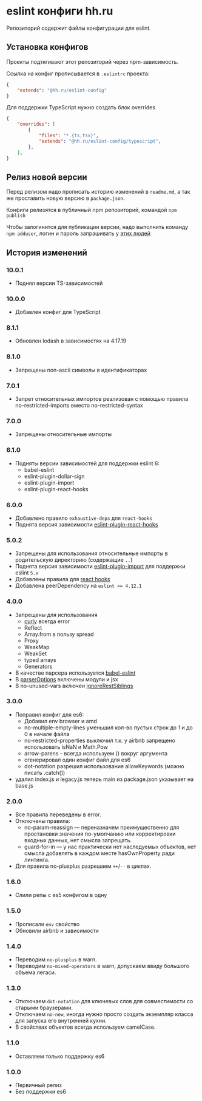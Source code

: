 # eslint конфиги hh.ru

Репозиторий содержит файлы конфигурации для eslint.

## Установка конфигов

Проекты подтягивают этот репозиторий через npm-зависимость.

Cсылка на конфиг прописывается в `.eslintrc` проекта:
```json
{
    "extends": "@hh.ru/eslint-config"
}
```

Для поддержки TypeScript нужно создать блок overrides
```json
{
    "overrides": [
        {
            "files": "*.{ts,tsx}",
            "extends": "@hh.ru/eslint-config/typescript",
        },
    ],
}
```

## Релиз новой версии

Перед релизом надо прописать историю изменений в `readme.md`, а так же проставить новую версию в `package.json`.

Конфиги релизятся в публичный npm репозиторий, командой `npm publish`

Чтобы залогинится для публикации версии, надо выполнить команду `npm adduser`, логин и пароль запрашивать у [этих людей](https://wiki.hh.ru/pages/viewpage.action?pageId=119046554)


## История изменений

### 10.0.1

* Поднял версии TS-зависимостей

### 10.0.0

* Добавлен конфиг для TypeScript

### 8.1.1

* Обновлен lodash в зависимостях на 4.17.19

### 8.1.0

* Запрещены non-ascii символы в идентификаторах

### 7.0.1

* Запрет относительных импортов реализован с помощью правила no-restricted-imports вместо no-restricted-syntax

### 7.0.0

* Запрещены относительные импорты

### 6.1.0
* Подняты версии зависимостей для поддержки eslint 6:
    * babel-eslint
    * eslint-plugin-dollar-sign
    * eslint-plugin-import
    * eslint-plugin-react-hooks


### 6.0.0
* Добавлено правило `exhaustive-deps` для `react-hooks`
* Поднята версия зависимости [eslint-plugin-react-hooks](https://www.npmjs.com/package/eslint-plugin-react-hooks)

### 5.0.2
* Запрещены для использования относительные импорты в родительскую директорию (содержащие `..`)
* Поднята версия зависимости [eslint-plugin-import](https://www.npmjs.com/package/eslint-plugin-import) для поддержки eslint `5.x`
* Добавлены правила для [react hooks](https://www.npmjs.com/package/eslint-plugin-react-hooks)
* Добавлена peerDependency на `eslint >= 4.12.1`

### 4.0.0

* Запрещены для использования
  * [curly](https://eslint.org/docs/rules/curly) всегда error
  * Reflect
  * Array.from в пользу spread
  * Proxy
  * WeakMap
  * WeakSet
  * typed arrays
  * Generators
* В качестве парсера используется [babel-eslint](https://www.npmjs.com/package/babel-eslint)
* В [parserOptions](https://eslint.org/docs/user-guide/configuring#specifying-parser-options) включены модули и jsx
* В no-unused-vars включен [ignoreRestSiblings](https://eslint.org/docs/rules/no-unused-vars#ignorerestsiblings)

### 3.0.0

* Поправил конфиг для es6:
  * Добавил env browser и amd
  * no-multiple-empty-lines уменьшил кол-во пустых строк до 1 и до 0 в начале файла
  * no-restricted-properties выключил т.к. у airbnb запрещено использовать isNaN и Math.Pow
  * arrow-parens - всегда используем () вокруг аргумента
  * сгенерировал один конфиг файл для es6
  * dot-notation разрешил использование allowKeywords (можно писать .catch())
* удалил index.js и legacy.js теперь main из package.json указывает на base.js

### 2.0.0

* Все правила переведены в error.
* Отключены правила:
  * no-param-reassign — переназначем преимущественно для простановки значения по-умолчанию или корректировки входных
    данных, нет смысла запрещать.
  * guard-for-in — у нас практически нет наследуемых объектов, нет смысла добавлять в каждом месте hasOwnProperty ради
    линтинга.
* Для правила no-plusplus разрешаем `++`/`--` в циклах.

### 1.6.0

* Слили репы с es5 конфигом в одну

### 1.5.0

* Прописали `env` свойство
* Обновили airbnb и зависимости

### 1.4.0

* Переводим `no-plusplus` в warn.
* Переводим `no-mixed-operators` в warn, допускаем ввиду большого объема легаси.

### 1.3.0

* Отключаем `dot-notation` для ключевых слов для совместимости со старыми браузерами.
* Отключаем `no-new`, иногда нужно просто создать экземпляр класса для запуска его внутренней кухни.
* В свойствах объектов всегда используем camelCase.

### 1.1.0

* Оставляем только поддержку es6

### 1.0.0

* Первичный релиз
* Без поддержки es6
